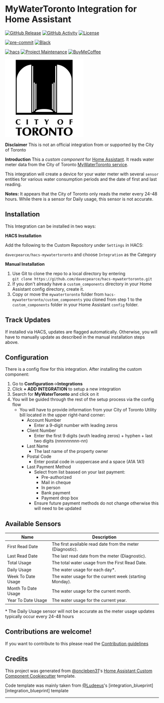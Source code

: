 # MyWaterToronto Integration for Home Assistant

[![GitHub Release][releases-shield]][releases]
[![GitHub Activity][commits-shield]][commits]
[![License][license-shield]](LICENSE)

[![pre-commit][pre-commit-shield]][pre-commit]
[![Black][black-shield]][black]

[![hacs][hacsbadge]][hacs]
[![Project Maintenance][maintenance-shield]][user_profile]
[![BuyMeCoffee][buymecoffeebadge]][buymecoffee]

![logo](logo.png)

**Disclaimer**
This is not an official integration from or supported by the City of Toronto

**Introduction**
This a _custom component_ for [Home Assistant](https://www.home-assistant.io/). It reads water meter data from the City of Toronto [MyWaterToronto service](https://www.toronto.ca/services-payments/water-environment/how-to-use-less-water/mywatertoronto/).

This integration will create a device for your water meter with several `sensor` entities for various water consumption periods and the date of first and last reading.

**Notes:**
It appears that the City of Toronto only reads the meter every 24-48 hours. While there is a sensor for Daily usage, this sensor is not accurate.

## Installation

This Integration can be installed in two ways:

**HACS Installation**

Add the following to the Custom Repository under `Settings` in HACS:

`davecpearce/hacs-mywatertoronto` and choose `Integration` as the Category

**Manual Installation**

1. Use Git to clone the repo to a local directory by entering <br/>`git clone https://github.com/davecpearce/hacs-mywatertoronto.git`
1. If you don't already have a `custom_components` directory in your Home Assistant config directory, create it.
1. Copy or move the `mywatertoronto` folder from `hacs-mywatertoronto/custom_components` you cloned from step 1 to the `custom_components` folder in your Home Assistant `config` folder.

## Track Updates

If installed via HACS, updates are flagged automatically. Otherwise, you will have to manually update as described in the manual installation steps above.

## Configuration

There is a config flow for this integration. After installing the custom component:

1. Go to **Configuration**->**Integrations**
2. Click **+ ADD INTEGRATION** to setup a new integration
3. Search for **MyWaterToronto** and click on it
4. You will be guided through the rest of the setup process via the config flow
   - You will have to provide information from your City of Toronto Utility bill located in the upper right-hand corner:
     - Account Number
       - Enter a 9-digit number with leading zeros
     - Client Number
       - Enter the first 9 digits (wuth leading zeros) + hyphen + last two digits (nnnnnnnnn-nn)
     - Last Name
       - The last name of the property owner
     - Postal Code
       - Enter postal code in uoppercase and a space (A1A 1A1)
     - Last Payment Method
       - Select from list baased on your last payment:
         - Pre-authorized
         - Mail in cheque
         - In person
         - Bank payment
         - Payment drop box
       - Ensure future payment methods do not change otherwise this will need to be updated

## Available Sensors

| Name                | Description                                                |
| ------------------- | ---------------------------------------------------------- |
| First Read Date     | The first available read date from the meter (Diagnostic). |
| Last Read Date      | The last read date from the meter (Diagnostic).            |
| Total Usage         | The total water usage from the First Read Date.            |
| Daily Usage         | The water usage for each day\*.                            |
| Week To Date Usage  | The water usage for the current week (starting Monday).    |
| Month To Date Usage | The water usage for the current month.                     |
| Year To Date Usage  | The water usage for the current year.                      |

\* The Daily Usage sensor will not be accurate as the meter usage updates typically occur every 24-48 hours

<!---->

## Contributions are welcome!

If you want to contribute to this please read the [Contribution guidelines](CONTRIBUTING.md)

## Credits

This project was generated from [@oncleben31](https://github.com/oncleben31)'s [Home Assistant Custom Component Cookiecutter](https://github.com/oncleben31/cookiecutter-homeassistant-custom-component) template.

Code template was mainly taken from [@Ludeeus](https://github.com/ludeeus)'s [integration_blueprint][integration_blueprint] template

---

[black]: https://github.com/psf/black
[black-shield]: https://img.shields.io/badge/code%20style-black-000000.svg?style=for-the-badge
[buymecoffee]: https://www.buymeacoffee.com/davepearce
[buymecoffeebadge]: https://img.shields.io/badge/buy%20me%20a%20coffee-donate-yellow.svg?style=for-the-badge
[commits-shield]: https://img.shields.io/github/commit-activity/y/davecpearce/hacs-mywatertoronto.svg?style=for-the-badge
[commits]: https://github.com/davecpearce/hacs-mywatertoronto/commits/main
[hacs]: https://hacs.xyz
[hacsbadge]: https://img.shields.io/badge/HACS-Custom-orange.svg?style=for-the-badge
[forum-shield]: https://img.shields.io/badge/community-forum-brightgreen.svg?style=for-the-badge
[forum]: https://community.home-assistant.io/
[license-shield]: https://img.shields.io/github/license/davecpearce/hacs-mywatertoronto.svg?style=for-the-badge
[maintenance-shield]: https://img.shields.io/badge/maintainer-%40davecpearce-blue.svg?style=for-the-badge
[pre-commit]: https://github.com/pre-commit/pre-commit
[pre-commit-shield]: https://img.shields.io/badge/pre--commit-enabled-brightgreen?style=for-the-badge
[releases-shield]: https://img.shields.io/github/release/davecpearce/hacs-mywatertoronto.svg?style=for-the-badge
[releases]: https://github.com/davecpearce/hacs-mywatertoronto/releases
[user_profile]: https://github.com/davecpearce
